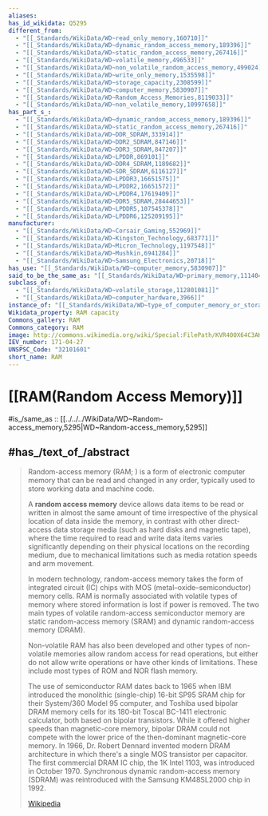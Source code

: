 ```yaml
---
aliases:
has_id_wikidata: Q5295
different_from:
  - "[[_Standards/WikiData/WD~read_only_memory,160710]]"
  - "[[_Standards/WikiData/WD~dynamic_random_access_memory,189396]]"
  - "[[_Standards/WikiData/WD~static_random_access_memory,267416]]"
  - "[[_Standards/WikiData/WD~volatile_memory,496533]]"
  - "[[_Standards/WikiData/WD~non_volatile_random_access_memory,499024]]"
  - "[[_Standards/WikiData/WD~write_only_memory,1535598]]"
  - "[[_Standards/WikiData/WD~storage_capacity,2308599]]"
  - "[[_Standards/WikiData/WD~computer_memory,5830907]]"
  - "[[_Standards/WikiData/WD~Random_Access_Memories,8119033]]"
  - "[[_Standards/WikiData/WD~non_volatile_memory,10997658]]"
has_part_s_:
  - "[[_Standards/WikiData/WD~dynamic_random_access_memory,189396]]"
  - "[[_Standards/WikiData/WD~static_random_access_memory,267416]]"
  - "[[_Standards/WikiData/WD~DDR_SDRAM,333914]]"
  - "[[_Standards/WikiData/WD~DDR2_SDRAM,847146]]"
  - "[[_Standards/WikiData/WD~DDR3_SDRAM,847207]]"
  - "[[_Standards/WikiData/WD~LPDDR,869101]]"
  - "[[_Standards/WikiData/WD~DDR4_SDRAM,1189682]]"
  - "[[_Standards/WikiData/WD~SDR_SDRAM,6116127]]"
  - "[[_Standards/WikiData/WD~LPDDR3,16651575]]"
  - "[[_Standards/WikiData/WD~LPDDR2,16651572]]"
  - "[[_Standards/WikiData/WD~LPDDR4,17619409]]"
  - "[[_Standards/WikiData/WD~DDR5_SDRAM,28444653]]"
  - "[[_Standards/WikiData/WD~LPDDR5,107545378]]"
  - "[[_Standards/WikiData/WD~LPDDR6,125209195]]"
manufacturer:
  - "[[_Standards/WikiData/WD~Corsair_Gaming,552969]]"
  - "[[_Standards/WikiData/WD~Kingston_Technology,683771]]"
  - "[[_Standards/WikiData/WD~Micron_Technology,1197548]]"
  - "[[_Standards/WikiData/WD~Mushkin,6941284]]"
  - "[[_Standards/WikiData/WD~Samsung_Electronics,20718]]"
has_use: "[[_Standards/WikiData/WD~computer_memory,5830907]]"
said_to_be_the_same_as: "[[_Standards/WikiData/WD~primary_memory,11140433]]"
subclass_of:
  - "[[_Standards/WikiData/WD~volatile_storage,112801081]]"
  - "[[_Standards/WikiData/WD~computer_hardware,3966]]"
instance_of: "[[_Standards/WikiData/WD~type_of_computer_memory_or_storage,125005976]]"
Wikidata_property: RAM capacity
Commons_gallery: RAM
Commons_category: RAM
image: http://commons.wikimedia.org/wiki/Special:FilePath/KVR400X64C3AK2%20-%202G.jpg
IEV_number: 171-04-27
UNSPSC_Code: "32101601"
short_name: RAM
---
```


# [[RAM(Random Access Memory)]] 

#is_/same_as :: [[../../../WikiData/WD~Random-access_memory,5295|WD~Random-access_memory,5295]] 

## #has_/text_of_/abstract 

> Random-access memory (RAM; ) is a form of electronic computer memory 
> that can be read and changed in any order, typically used to store working data and machine code. 
> 
> A **random access memory** device allows data items to be read or written in almost the same amount of time 
> irrespective of the physical location of data inside the memory, 
> in contrast with other direct-access data storage media (such as hard disks and magnetic tape), 
> where the time required to read and write data items varies significantly 
> depending on their physical locations on the recording medium, 
> due to mechanical limitations such as media rotation speeds and arm movement.
>
> In modern technology, random-access memory takes the form of integrated circuit (IC) chips with MOS (metal–oxide–semiconductor) memory cells. RAM is normally associated with volatile types of memory where stored information is lost if power is removed. The two main types of volatile random-access semiconductor memory are static random-access memory (SRAM) and dynamic random-access memory (DRAM).
>
> Non-volatile RAM has also been developed and other types of non-volatile memories allow random access for read operations, but either do not allow write operations or have other kinds of limitations. These include most types of ROM and NOR flash memory.
>
> The use of semiconductor RAM dates back to 1965 when IBM introduced the monolithic (single-chip) 16-bit SP95 SRAM chip for their System/360 Model 95 computer, and Toshiba used bipolar DRAM memory cells for its 180-bit Toscal BC-1411 electronic calculator, both based on bipolar transistors. While it offered higher speeds than magnetic-core memory, bipolar DRAM could not compete with the lower price of the then-dominant magnetic-core memory. In 1966, Dr. Robert Dennard invented modern DRAM architecture in which there's a single MOS transistor per capacitor. The first commercial DRAM IC chip, the 1K Intel 1103, was introduced in October 1970. Synchronous dynamic random-access memory (SDRAM) was reintroduced with the Samsung KM48SL2000 chip in 1992.
>
> [Wikipedia](https://en.wikipedia.org/wiki/Random-access%20memory) 


